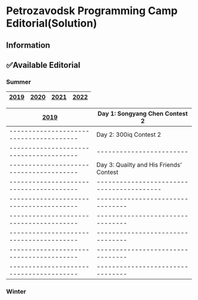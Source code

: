 # Petrozavodsk Programming Camp Editorial(Solution)


## Information


## ✅Available Editorial
### Summer
| [2019](../../tree/main/Summer%202019) | [2020](../../tree/main/Summer%202020) | [2021](../../tree/main/Summer%202021) | [2022](../../tree/main/Summer%202022) |
|------|------|------|------|

| [2019](../../tree/main/Summer%202019) | Day 1: Songyang Chen Contest 2 |
|---------------------------------------|--------------------------------|
|---------------------------------------| Day 2: 300iq Contest 2 |
|---------------------------------------|------------------------|
|---------------------------------------| Day 3: Quailty and His Friends’ Contest |
|---------------------------------------|-----------------------------------------|
|---------------------------------------|--------------------------------|
|---------------------------------------|--------------------------------|
|---------------------------------------|--------------------------------|
|---------------------------------------|--------------------------------|
|---------------------------------------|--------------------------------|
### Winter
